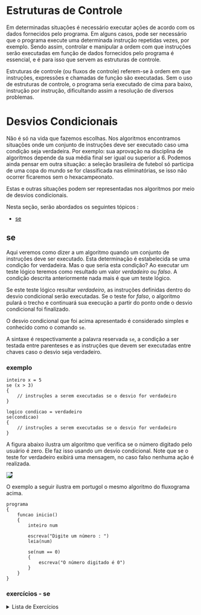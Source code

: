 # Estruturas de Controle

Em determinadas situações é necessário executar ações de acordo com os dados fornecidos pelo programa. Em alguns casos, pode ser necessário que o programa execute uma determinada instrução repetidas vezes, por exemplo. Sendo assim, controlar e manipular a ordem com que instruções serão executadas em função de dados fornecidos pelo programa é essencial, e é para isso que servem as estruturas de controle.

Estruturas de controle (ou fluxos de controle) referem-se à ordem em que instruções, expressões e chamadas de função são executadas. Sem o uso de estruturas de controle, o programa seria executado de cima para baixo, instrução por instrução, dificultando assim a resolução de diversos problemas.

# Desvios Condicionais

Não é só na vida que fazemos escolhas. Nos algoritmos encontramos situações onde um conjunto de instruções deve ser executado caso uma condição seja verdadeira. Por exemplo: sua aprovação na disciplina de algoritmos depende da sua média final ser igual ou superior a 6. Podemos ainda pensar em outra situação: a seleção brasileira de futebol só participa de uma copa do mundo se for classificada nas eliminatórias, se isso não ocorrer ficaremos sem o hexacampeonato.

Estas e outras situações podem ser representadas nos algoritmos por meio de desvios condicionais.

Nesta seção, serão abordados os seguintes tópicos :

- [se](#se)

## se
Aqui veremos como dizer a um algoritmo quando um conjunto de instruções deve ser executado. Esta determinação é estabelecida se uma condição for verdadeira. Mas o que seria esta condição? Ao executar um teste lógico teremos como resultado um valor *verdadeiro* ou *falso*. A condição descrita anteriormente nada mais é que um teste lógico.

Se este teste lógico resultar *verdadeiro*, as instruções definidas dentro do desvio condicional serão executadas. Se o teste for *falso*, o algoritmo pulará o trecho e continuará sua execução a partir do ponto onde o desvio condicional foi finalizado.

O desvio condicional que foi acima apresentado é considerado simples e conhecido como o comando `se`.

A sintaxe é respectivamente a palavra reservada `se`, a condição a ser testada entre parenteses e as instruções que devem ser executadas entre chaves caso o desvio seja verdadeiro.

### exemplo

```portugol
inteiro x = 5
se (x > 3)
{
    // instruções a serem executadas se o desvio for verdadeiro
}

logico condicao = verdadeiro
se(condicao)
{
    // instruções a serem executadas se o desvio for verdadeiro
}
```

A figura abaixo ilustra um algoritmo que verifica se o número digitado pelo usuário é zero. Ele faz isso usando um desvio condicional. Note que se o teste for verdadeiro exibirá uma mensagem, no caso falso nenhuma ação é realizada.

<img src="https://portugol.dev/assets/recursos/ajuda/recursos/imagens/Dark/Se.png" style="background-color: #000000;"/>

O exemplo a seguir ilustra em portugol o mesmo algoritmo do fluxograma acima.

```portugol
programa
{
    funcao inicio()
    {
        inteiro num

        escreva("Digite um número : ")
        leia(num)

        se(num == 0)
        {
            escreva("O número digitado é 0")
        }
    }
}
```

### exercícios - se

<details>
<summary>Lista de Exercícios</summary>

1. Leia um inteiro e, se for maior que 0, escreva “Número positivo”.
1. Leia um inteiro e, se for menor que 0, escreva “Número negativo”.
1. Leia um inteiro e, se o resto da divisão por 2 for igual a 0, escreva “É par”.
1. Leia um inteiro e, se o resto da divisão por 2 for diferente de 0, escreva “É ímpar”.
1. Leia a idade (inteiro) e, se for maior ou igual a 18, escreva “Maior de idade”.
1. Leia um inteiro e, se for divisível por 5, escreva “Divisível por 5”.
1. Leia dois inteiros A e B e, se A for maior que B, escreva “A > B”.
1. Leia um número real e, se for entre 0 e 1 (inclusive), escreva “Está no intervalo [0,1]”.
1. Leia um real e, se for maior que 100, escreva “Acima de 100”.
1. Leia a temperatura em °C (real) e, se for menor ou igual a 0, escreva “Água congelada”.
1. Leia um saldo bancário (real) e, se for maior que zero, escreva “Saldo positivo”.
1. Leia um valor (real) e, se for maior que 1000, calcule 10% de desconto (valor * 0.1) e escreva o valor do desconto.
1. Leia um caracter e, se for igual a ‘a’ ou ‘e’ ou ‘i’ ou ‘o’ ou ‘u’, escreva “Vogal”.
    *Dica:* pesquise sobre a **tabela ASCII**.
1. Leia um caracter e, se for estar entre ‘A’ e ‘Z’, escreva “Maiúsculo”.
1. Leia um caracter e, se for estar entre ‘a’ e ‘z’, escreva “Minúsculo”.
1. Leia um caracter e, se for igual a ‘0’, escreva “Zero”.
1. Leia uma cadeia (senha) e, se for igual a “abc123”, escreva “Acesso permitido”.
1. Leia uma cadeia (nome) e, se for igual a “Admin”, escreva “Usuário administrador”.
1. Leia uma cadeia e, se o comprimento for igual a zero, escreva “Cadeia vazia”.
1. Leia um valor lógico e, se for verdadeiro, escreva “Condição verdadeira”.
1. Leia um valor lógico e, se for falso, escreva “Condição falsa”.
1. Leia um inteiro e, se for maior que 10 e par, escreva “Maior que 10 e par”.
1. Leia um inteiro e, se for menor que –10 ou maior que 10, escreva “Fora do intervalo [-10,10]”.
1. Leia um ano (inteiro) e, se for divisível por 4, escreva “Bissexto (simplificado)”.
1. Leia uma nota (real) e, se for maior ou igual a 7.0, escreva “Aprovado”.
1. Leia uma nota (real) e, se estiver entre 4.0 e 6.9, escreva “Exame”.
1. Leia uma nota (real) e, se for menor que 4.0, escreva “Reprovado”.
1. Leia a temperatura (real) e, se for maior que 37.5, escreva “Febre”.
1. Leia dois números reais A e B e, se A for maior que B, calcule A–B e escreva “Diferença = ” seguido do resultado.

</details>

